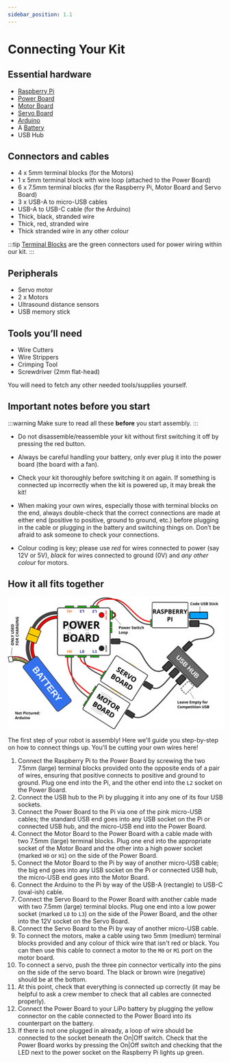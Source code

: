 ```yaml
---
sidebar_position: 1.1
---
```


# Connecting Your Kit

## Essential hardware

-   [Raspberry Pi](../kit/pi.md)
-   [Power Board](../kit/power-board.md)
-   [Motor Board](../kit/motor-board.md)
-   [Servo Board](../kit/servo-board.md)
-   [Arduino](../kit/arduino.md)
-   A [Battery](../kit/batteries.md)
-   USB Hub

## Connectors and cables

-   4 x 5mm terminal blocks (for the Motors)
-   1 x 5mm terminal block with wire loop (attached to the Power Board)
-   6 x 7.5mm terminal blocks (for the Raspberry Pi, Motor Board and Servo Board)
-   3 x USB-A to micro-USB cables
-   USB-A to USB-C cable (for the Arduino)
-   Thick, black, stranded wire
-   Thick, red, stranded wire
-   Thick stranded wire in any other colour

:::tip
[Terminal Blocks](../kit/terminal-blocks.md) are the green connectors used for power wiring within our kit.
:::

## Peripherals

-   Servo motor
-   2 x Motors
-   Ultrasound distance sensors
-   USB memory stick

## Tools you’ll need

-   Wire Cutters
-   Wire Strippers
-   Crimping Tool
-   Screwdriver (2mm flat-head)

You will need to fetch any other needed tools/supplies yourself.

## Important notes before you start

:::warning
Make sure to read all these **before** you start assembly.
:::

-   Do not disassemble/reassemble your kit without first switching it off by
    pressing the red button.

-   Always be careful handling your battery, only ever plug it into the power
    board (the board with a fan).

-   Check your kit thoroughly before switching it on again. If something is
    connected up incorrectly when the kit is powered up, it may break the kit!

-   When making your own wires, especially those with terminal blocks on the end,
    always double-check that the correct connections are made at either
    end (positive to positive, ground to ground, etc.) before plugging in
    the cable or plugging in the battery and switching things on.
    Don’t be afraid to ask someone to check your connections.

-   Colour coding is key; please use _red_ for wires connected to
    power (say 12V or 5V), _black_ for wires connected to ground
    (0V) and _any other colour_ for motors.

## How it all fits together

![An assembled kit](../assets/img/assembly/kit-assembly.svg)

The first step of your robot is assembly! Here we'll guide you step-by-step on
how to connect things up. You'll be cutting your own wires here!

1.  Connect the Raspberry Pi to the Power Board by screwing the two 7.5mm
    (large) terminal blocks provided onto the opposite ends of a pair of
    wires, ensuring that positive connects to positive and ground to
    ground. Plug one end into the Pi, and the other end into the `L2`
    socket on the Power Board.
2.  Connect the USB hub to the Pi by plugging it into any one of its four USB
    sockets.
3.  Connect the Power Board to the Pi via one of the pink micro-USB cables; the
    standard USB end goes into any USB socket on the Pi or connected USB hub, and
    the micro-USB end into the Power Board.
4.  Connect the Motor Board to the Power Board with a cable made with two 7.5mm
    (large) terminal blocks. Plug one end into the appropriate socket of the
    Motor Board and the other into a high power socket (marked `H0` or `H1`) on
    the side of the Power Board.
5.  Connect the Motor Board to the Pi by way of another micro-USB cable; the big
    end goes into any USB socket on the Pi or connected USB hub, the micro-USB
    end goes into the Motor Board.
6.  Connect the Arduino to the Pi by way of the USB-A (rectangle) to USB-C
    (oval-ish) cable.
7.  Connect the Servo Board to the Power Board with another cable made with two
    7.5mm (large) terminal blocks. Plug one end into a low power socket
    (marked `L0` to `L3`) on the side of the Power Board, and the other into the
    12V socket on the Servo Board.
8.  Connect the Servo Board to the Pi by way of another micro-USB cable.
9.  To connect the motors, make a cable using two 5mm (medium) terminal blocks
    provided and any colour of thick wire that isn't red or black. You can then
    use this cable to connect a motor to the `M0` or `M1` port on the motor
    board.
10. To connect a servo, push the three pin connector vertically into the
    pins on the side of the servo board. The black or brown wire (negative)
    should be at the bottom.
11. At this point, check that everything is connected up correctly (it may be
    helpful to ask a crew member to check that all cables are connected
    properly).
12. Connect the Power Board to your LiPo battery by plugging the yellow
    connector on the cable connected to the Power Board into its counterpart
    on the battery.
13. If there is not one plugged in already, a loop of wire should be connected
    to the socket beneath the On|Off switch. Check that the Power Board works by
    pressing the On|Off switch and checking that the LED next to the power
    socket on the Raspberry Pi lights up green.


